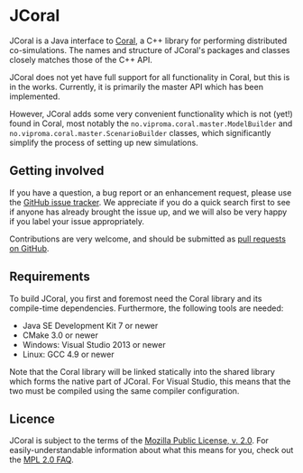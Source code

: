 JCoral
======
JCoral is a Java interface to [Coral], a C++ library for performing
distributed co-simulations.  The names and structure of JCoral's packages
and classes closely matches those of the C++ API.

JCoral does not yet have full support for all functionality in Coral,
but this is in the works.  Currently, it is primarily the master API
which has been implemented.

However, JCoral adds some very convenient functionality which is not
(yet!) found in Coral, most notably the `no.viproma.coral.master.ModelBuilder`
and `no.viproma.coral.master.ScenarioBuilder` classes, which significantly
simplify the process of setting up new simulations.

Getting involved
----------------
If you have a question, a bug report or an enhancement request, please
use the [GitHub issue tracker].  We appreciate if you do a quick search
first to see if anyone has already brought the issue up, and we will
also be very happy if you label your issue appropriately.

Contributions are very welcome, and should be submitted as
[pull requests on GitHub].

Requirements
------------
To build JCoral, you first and foremost need the Coral library and
its compile-time dependencies.  Furthermore, the following tools
are needed:

  - Java SE Development Kit 7 or newer
  - CMake 3.0 or newer
  - Windows: Visual Studio 2013 or newer
  - Linux: GCC 4.9 or newer

Note that the Coral library will be linked statically into the shared
library which forms the native part of JCoral.  For Visual Studio, this
means that the two must be compiled using the same compiler configuration.

Licence
-------
JCoral is subject to the terms of the [Mozilla Public License, v. 2.0].
For easily-understandable information about what this means for you,
check out the [MPL 2.0 FAQ].

[Coral]: https://github.com/viproma/coral
[GitHub issue tracker]: https://github.com/viproma/jcoral/issues
[pull requests on GitHub]: https://github.com/viproma/jcoral/pulls
[Mozilla Public License, v. 2.0]: https://www.mozilla.org/MPL/2.0/
[MPL 2.0 FAQ]: https://www.mozilla.org/MPL/2.0/FAQ/
